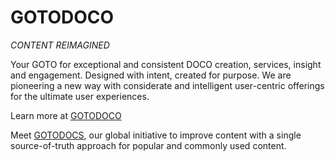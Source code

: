 # GOTODOCO
_CONTENT REIMAGINED_

Your GOTO for exceptional and consistent DOCO creation, services, insight and engagement.
Designed with intent, created for purpose. We are pioneering a new way with considerate and intelligent user-centric offerings for the ultimate user experiences.

Learn more at [GOTODOCO](https://gotodoco.com) 

Meet [GOTODOCS](https://github.com/gotodocs.git), our global initiative to improve content with a single source-of-truth approach for popular and commonly used content.
